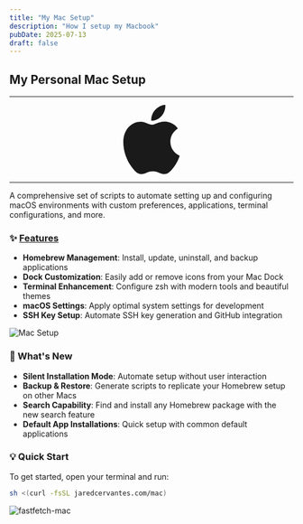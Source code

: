 ```yaml
---
title: "My Mac Setup"
description: "How I setup my Macbook"
pubDate: 2025-07-13
draft: false
---
```


## My Personal Mac Setup

---

<div style="text-align: center;">
    <svg style="width: 100px; height: auto;" xmlns="http://www.w3.org/2000/svg" xml:space="preserve" viewBox="0 0 814 1000">
        <path fill="currentColor" d="M788.1 340.9c-5.8 4.5-108.2 62.2-108.2 190.5 0 148.4 130.3 200.9 134.2 202.2-.6 3.2-20.7 71.9-68.7 141.9-42.8 61.6-87.5 123.1-155.5 123.1s-85.5-39.5-164-39.5c-76.5 0-103.7 40.8-165.9 40.8s-105.6-57-155.5-127C46.7 790.7 0 663 0 541.8c0-194.4 126.4-297.5 250.8-297.5 66.1 0 121.2 43.4 162.7 43.4 39.5 0 101.1-46 176.3-46 28.5 0 130.9 2.6 198.3 99.2zm-234-181.5c31.1-36.9 53.1-88.1 53.1-139.3 0-7.1-.6-14.3-1.9-20.1-50.6 1.9-110.8 33.7-147.1 75.8-28.5 32.4-55.1 83.6-55.1 135.5 0 7.8 1.3 15.6 1.9 18.1 3.2.6 8.4 1.3 13.6 1.3 45.4 0 102.5-30.4 135.5-71.3z"/>
    </svg>
</div>

---

A comprehensive set of scripts to automate setting up and configuring macOS environments with custom preferences, applications, terminal configurations, and more.

### ✨ [Features](https://github.com/Jaredy899/mac.git)

- **Homebrew Management**: Install, update, uninstall, and backup applications
- **Dock Customization**: Easily add or remove icons from your Mac Dock
- **Terminal Enhancement**: Configure zsh with modern tools and beautiful themes
- **macOS Settings**: Apply optimal system settings for development
- **SSH Key Setup**: Automate SSH key generation and GitHub integration

![Mac Setup](https://qmpdliftraf4pov3.public.blob.vercel-storage.com/mac-setup-gXNVXltXbqBZl0ghl3mX2kW4POuGyR.webp)

### 🎯 What's New

- **Silent Installation Mode**: Automate setup without user interaction
- **Backup & Restore**: Generate scripts to replicate your Homebrew setup on other Macs
- **Search Capability**: Find and install any Homebrew package with the new search feature
- **Default App Installations**: Quick setup with common default applications

### 💡 Quick Start

To get started, open your terminal and run:

```zsh
sh <(curl -fsSL jaredcervantes.com/mac)
```

![fastfetch-mac](https://qmpdliftraf4pov3.public.blob.vercel-storage.com/fastfetch-mac-pbAGCG2s6AYvLC0PW1U03Pdzh2nj8X.webp)
